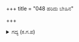 +++
title = "048 ಹರಿದು ಬೇಹಿನ"

+++

<details><summary>ಗದ್ಯ (ಕ.ಗ.ಪ) </summary>

48. ಕೌರವರ ಗುಪ್ತಚರರು ವೇಗವಾಗಿ ಹೋಗಿ ಪಾಂಡವರ ಅರಮನೆಯನ್ನು ಹೊಕ್ಕು ಅಲ್ಲಿನ ಸಮಾಚಾರವನ್ನು (ಅರ್ಜುನನ ಪ್ರತಿಜ್ಞೆ ಇತ್ಯಾದಿ) ತಿಳಿದು ಹಿಂದಿರುಗಿ ಬರುತ್ತ, ತಮ್ಮ ಕಡೆಯ ಸೈನ್ಯದ ಗಜಬಜವನ್ನು ನಿಲ್ಲಿಸಿದರು. ನೆರೆದವರ ಅಪಹಾಸ್ಯದ ನಗುವಿಗೆಡೆಯಾಗುವಂತೆ ಸೈನಿಕರು ತಲೆಗೆ ಮುಸುಕು ಹಾಕಿಕೊಂಡು ಪಾಳೆಯವನ್ನು ಹೊಕ್ಕರು. ಹೆಮ್ಮೆಯ, ಮಾನ್ಯರಾದ ಮಾಂಡಳಿಕರು ಈ ಸುದ್ದಿಯನ್ನು ಕೇಳಿದರು.
</details>
